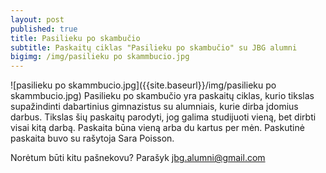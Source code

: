```yaml
---
layout: post
published: true
title: Pasilieku po skambučio
subtitle: Paskaitų ciklas "Pasilieku po skambučio" su JBG alumni
bigimg: /img/pasilieku po skammbucio.jpg
---
```

![pasilieku po skammbucio.jpg]({{site.baseurl}}/img/pasilieku po skammbucio.jpg)
Pasilieku po skambučio yra paskaitų ciklas, kurio tikslas supažindinti dabartinius gimnazistus su alumniais, kurie dirba įdomius darbus. Tikslas šių paskaitų parodyti, jog galima studijuoti vieną, bet dirbti visai kitą darbą. Paskaita būna vieną arba du kartus per mėn. Paskutinė paskaita buvo su rašytoja Sara Poisson.  
 
Norėtum būti kitu pašnekovu? Parašyk [jbg.alumni@gmail.com](mailto:jbg.alumni@gmail.com)
